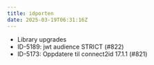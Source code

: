 ```yaml
---
title: idporten
date: 2025-03-19T06:31:16Z
---
```

- Library upgrades
- ID-5189: jwt audience STRICT (#822)
- ID-5173: Oppdatere til connect2id 17.1.1 (#821)

